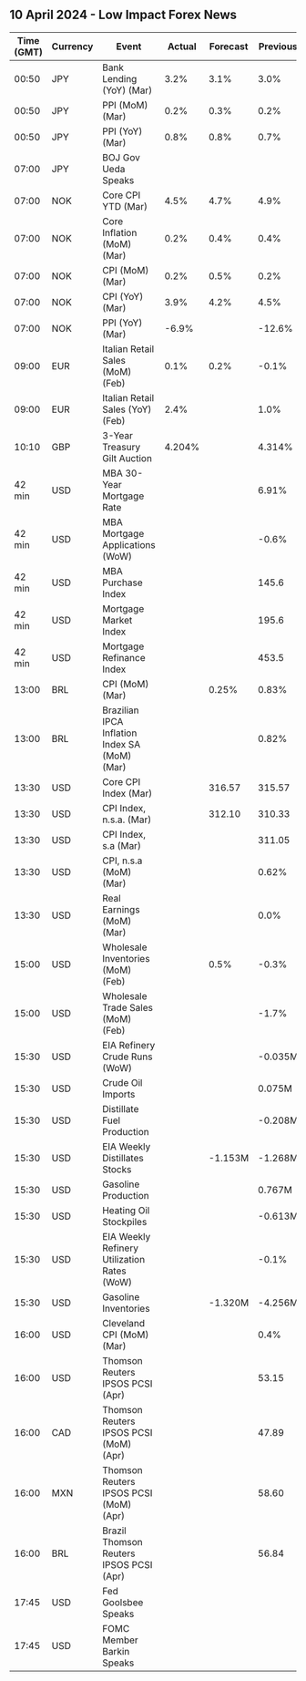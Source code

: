 ## 10 April 2024 - Low Impact Forex News

| Time (GMT) | Currency | Event | Actual | Forecast | Previous |
|------|----------|-------|--------|----------|----------|
| 00:50 | JPY | Bank Lending (YoY) (Mar) | 3.2% | 3.1% | 3.0% |
| 00:50 | JPY | PPI (MoM) (Mar) | 0.2% | 0.3% | 0.2% |
| 00:50 | JPY | PPI (YoY) (Mar) | 0.8% | 0.8% | 0.7% |
| 07:00 | JPY | BOJ Gov Ueda Speaks |  |  |  |
| 07:00 | NOK | Core CPI YTD (Mar) | 4.5% | 4.7% | 4.9% |
| 07:00 | NOK | Core Inflation (MoM) (Mar) | 0.2% | 0.4% | 0.4% |
| 07:00 | NOK | CPI (MoM) (Mar) | 0.2% | 0.5% | 0.2% |
| 07:00 | NOK | CPI (YoY) (Mar) | 3.9% | 4.2% | 4.5% |
| 07:00 | NOK | PPI (YoY) (Mar) | -6.9% |  | -12.6% |
| 09:00 | EUR | Italian Retail Sales (MoM) (Feb) | 0.1% | 0.2% | -0.1% |
| 09:00 | EUR | Italian Retail Sales (YoY) (Feb) | 2.4% |  | 1.0% |
| 10:10 | GBP | 3-Year Treasury Gilt Auction | 4.204% |  | 4.314% |
| 42 min | USD | MBA 30-Year Mortgage Rate |  |  | 6.91% |
| 42 min | USD | MBA Mortgage Applications (WoW) |  |  | -0.6% |
| 42 min | USD | MBA Purchase Index |  |  | 145.6 |
| 42 min | USD | Mortgage Market Index |  |  | 195.6 |
| 42 min | USD | Mortgage Refinance Index |  |  | 453.5 |
| 13:00 | BRL | CPI (MoM) (Mar) |  | 0.25% | 0.83% |
| 13:00 | BRL | Brazilian IPCA Inflation Index SA (MoM) (Mar) |  |  | 0.82% |
| 13:30 | USD | Core CPI Index (Mar) |  | 316.57 | 315.57 |
| 13:30 | USD | CPI Index, n.s.a. (Mar) |  | 312.10 | 310.33 |
| 13:30 | USD | CPI Index, s.a (Mar) |  |  | 311.05 |
| 13:30 | USD | CPI, n.s.a (MoM) (Mar) |  |  | 0.62% |
| 13:30 | USD | Real Earnings (MoM) (Mar) |  |  | 0.0% |
| 15:00 | USD | Wholesale Inventories (MoM) (Feb) |  | 0.5% | -0.3% |
| 15:00 | USD | Wholesale Trade Sales (MoM) (Feb) |  |  | -1.7% |
| 15:30 | USD | EIA Refinery Crude Runs (WoW) |  |  | -0.035M |
| 15:30 | USD | Crude Oil Imports |  |  | 0.075M |
| 15:30 | USD | Distillate Fuel Production |  |  | -0.208M |
| 15:30 | USD | EIA Weekly Distillates Stocks |  | -1.153M | -1.268M |
| 15:30 | USD | Gasoline Production |  |  | 0.767M |
| 15:30 | USD | Heating Oil Stockpiles |  |  | -0.613M |
| 15:30 | USD | EIA Weekly Refinery Utilization Rates (WoW) |  |  | -0.1% |
| 15:30 | USD | Gasoline Inventories |  | -1.320M | -4.256M |
| 16:00 | USD | Cleveland CPI (MoM) (Mar) |  |  | 0.4% |
| 16:00 | USD | Thomson Reuters IPSOS PCSI (Apr) |  |  | 53.15 |
| 16:00 | CAD | Thomson Reuters IPSOS PCSI (MoM) (Apr) |  |  | 47.89 |
| 16:00 | MXN | Thomson Reuters IPSOS PCSI (MoM) (Apr) |  |  | 58.60 |
| 16:00 | BRL | Brazil Thomson Reuters IPSOS PCSI (Apr) |  |  | 56.84 |
| 17:45 | USD | Fed Goolsbee Speaks |  |  |  |
| 17:45 | USD | FOMC Member Barkin Speaks |  |  |  |

